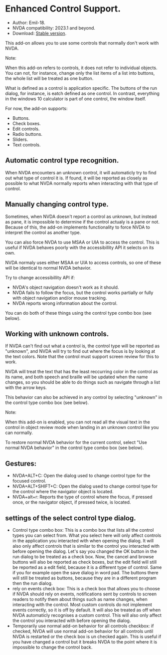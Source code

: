 # Enhanced Control Support.
* Author: Emil-18.
* NVDA compatibility: 2023.1 and beyond.
* Download: [Stable version](https://github.com/Emil-18/enhanced-control-support/releases/download/v1.0.0/enhancedControlSupport-1.0.nvda-addon).

This add-on allows you to use some controls that normally don't work with NVDA.

Note:

When this add-on refers to controls, it does not refer to individual objects. You can not, for instance, change only the list items of a list into buttons, the whole list will be treated as one button.

What is defined as a control is application specific. The buttons of the run dialog, for instance, is eatch defined as one control. In contrast, everything in the windows 10 calculator is  part of one control, the window itself.

For now, the add-on supports:

* Buttons.
* Check boxes.
* Edit controls.
* Radio buttons.
* Sliders.
* Text controls.

## Automatic control type recognition.

When NVDA encounters an unknown control, it will automaticly try to find out what type of control it is. If found, it will be reported as closely as possible to what NVDA normally reports when interacting with that type of control.

## Manually changing control type.

Sometimes, when NVDA doesn't report a control as unknown, but instead as pane, it is impossible to determine if the control actualy is a pane or not. Because of this, the add-on implements functionality to force NVDA to interpret the control as another type.

You can also force NVDA to use MSAA or UIA to access the control. This is useful if NVDA behaves poorly with the accessibillity API it selects on its own.

NVDA normaly uses either MSAA or UIA to access controls, so one of these will be identical to normal NVDA behavior.

Try to change accessibillity API if:

* NVDA's object navigation doesn't work as it should.
* NVDA fails to follow the focus, but the control works partially or fully with object navigation and/or mouse tracking.
* NVDA reports wrong information about the control.

You can do both of these things using the control type combo box (see below).

## Working with unknown controls.

If NVDA can't find out what a control is, the control type will be reported as "unknown", and NVDA will try to find out where the focus is by looking at the text colors. Note that the control must support screen review for this to work.

NVDA will treat the text that has the least reccurring color in the control as its name, and both speech and braille will be updated when the name changes, so you should be able to do things such as navigate through a list with the arrow keys.

This behavior can also be achieved in any control by selecting "unknown" in the control type combo box (see below).

Note:

When this add-on is enabled, you can not read all the visual text in the control in object review mode when landing in an unknown control like you can normally.

To restore normal NVDA behavior for the current control, select "Use normal NVDA behavior" in the control type combo box (see below).

## Gestures:

* NVDA+ALT+C: Open the dialog used to change control type for the focused control.
* NVDA+ALT+SHIFT+C: Open the dialog used to change control type for the control where the navigator object is located.
* NVDA+alt+r: Reports the type of control where the focus, if pressed once, or the navigator object, if pressed twice, is located.
## settings of the select control type dialog.

* Control type combo box:
This is a combo box that lists all the control types you can select from.
What you select here will only affect controls in the application you interacted with when opening the dialog.
It will also only affect controls that is similar to the control you interacted with before opening the dialog.
Let's say you changed the OK button in the run dialog to be treated as a check box.
Now, the cancel and browse buttons will also be reported as check boxes, but the edit field will still be reported as a edit field, because it is a different type of control.
Same if you for example open the save dialog in word pad. The buttons there will still be treated as buttons, because they are in a different program then the run dialog.
* rely on events check box:
This is a check box that allows you to choose if NVDA should rely on events, notifications sent by controls to screen readers to notify them about things such as name changes, when interacting with the control. Most custom controls do not implement events correctly, so it is off by default.
It will also be treated as off when NVDA automaticly recognises a custom control.
This will also only affect the control you interacted with before opening the dialog.
* Temporarily use normal add-on behavior for all controls checkbox:
if checked, NVDA will use normal add-on behavior for all controls until NVDA is restarted or the check box is un checked again. This is useful if you have changed a control but it breaks NVDA to the point where it is impossible to change the control back.
